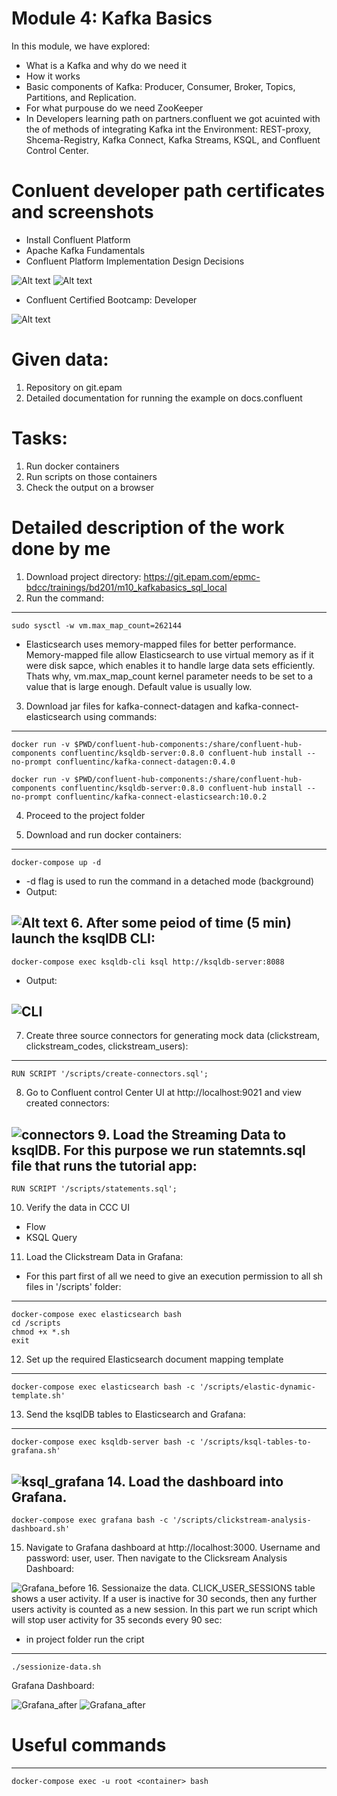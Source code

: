 # Module 4: Kafka Basics

In this module, we have explored:
- What is a Kafka and why do we need it
- How it works
- Basic components of Kafka: Producer, Consumer, Broker, Topics, Partitions, and Replication.
- For what purpouse do we need ZooKeeper
- In Developers learning path on partners.confluent we got acuinted with the of methods of integrating Kafka int the Environment: REST-proxy, Shcema-Registry, Kafka Connect, Kafka Streams, KSQL, and Confluent Control Center. 

# Conluent developer path certificates and screenshots

- Install Confluent Platform
- Apache Kafka Fundamentals
- Confluent Platform Implementation Design Decisions

![Alt text](Certificates/1.png)
![Alt text](Certificates/Fundamentals.png)
- Confluent Certified Bootcamp: Developer

![Alt text](Certificates/2.png)

# Given data:

1. Repository on git.epam
2. Detailed documentation for running the example on docs.confluent

# Tasks:

1. Run docker containers
2. Run scripts on those containers 
3. Check the output on a browser

# Detailed description of the work done by me

1. Download project directory: https://git.epam.com/epmc-bdcc/trainings/bd201/m10_kafkabasics_sql_local
2. Run the command:
---
    sudo sysctl -w vm.max_map_count=262144

- Elasticsearch uses memory-mapped files for better performance. Memory-mapped file allow Elasticsearch to use virtual memory as if it were disk sapce, which enables it to handle large data sets efficiently. Thats why, vm.max_map_count kernel parameter needs to be set to a value that is large enough. Default value is usually low. 
3. Download jar files for kafka-connect-datagen and kafka-connect-elasticsearch using commands:
---
    docker run -v $PWD/confluent-hub-components:/share/confluent-hub-components confluentinc/ksqldb-server:0.8.0 confluent-hub install --no-prompt confluentinc/kafka-connect-datagen:0.4.0

    docker run -v $PWD/confluent-hub-components:/share/confluent-hub-components confluentinc/ksqldb-server:0.8.0 confluent-hub install --no-prompt confluentinc/kafka-connect-elasticsearch:10.0.2

4. Proceed to the project folder

4. Download and run docker containers:
---
    docker-compose up -d

- -d flag is used to run the command in a detached mode (background)
- Output:

![Alt text](images/image.png)
6. After some peiod of time (5 min) launch the ksqlDB CLI:
---
    docker-compose exec ksqldb-cli ksql http://ksqldb-server:8088
- Output: 

![CLI](images/ksqlCLI.png)
---
7. Create three source connectors for generating mock data (clickstream, clickstream_codes, clickstream_users):
---
    RUN SCRIPT '/scripts/create-connectors.sql';
8. Go to Confluent control Center UI at http://localhost:9021 and view created connectors: 

![connectors](images/Connectors.png)
9. Load the Streaming Data to ksqlDB. For this purpose we run statemnts.sql file that runs the tutorial app:
---
    RUN SCRIPT '/scripts/statements.sql';
10. Verify the data in CCC UI 
- Flow
- KSQL Query
11. Load the Clickstream Data in Grafana:
- For this part first of all we need to give an execution permission to all sh files in '/scripts' folder:
---
    docker-compose exec elasticsearch bash
    cd /scripts
    chmod +x *.sh
    exit
12. Set up the required Elasticsearch document mapping template
---
    docker-compose exec elasticsearch bash -c '/scripts/elastic-dynamic-template.sh'
13. Send the ksqlDB tables to Elasticsearch and Grafana:
---
    docker-compose exec ksqldb-server bash -c '/scripts/ksql-tables-to-grafana.sh'

![ksql_grafana](images/Ksql-to-elastic.png)
14. Load the dashboard into Grafana.
---
    docker-compose exec grafana bash -c '/scripts/clickstream-analysis-dashboard.sh'
15. Navigate to Grafana dashboard at http://localhost:3000. Username and password: user, user. Then navigate to the Clicksream Analysis Dashboard: 

![Grafana_before](images/Grafana1.png)
16. Sessionaize the data. CLICK_USER_SESSIONS table shows a user activity. If a user is inactive for 30 seconds, then any further users activity is counted as a new session. In this part we run script which will stop user activity for 35 seconds every 90 sec:
- in project folder run the cript
---
    ./sessionize-data.sh

Grafana Dashboard: 

![Grafana_after](images/Grafana2.png)
![Grafana_after](images/Grafana3.png)

# Useful commands
---
    docker-compose exec -u root <container> bash

    




